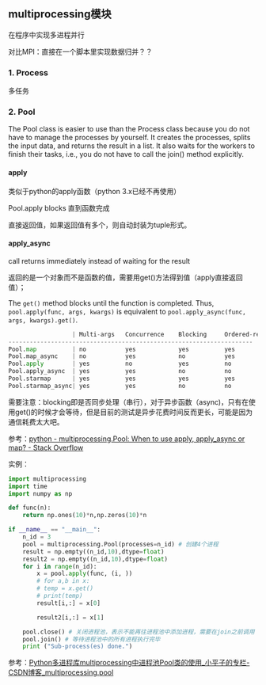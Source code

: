 ## multiprocessing模块

在程序中实现多进程并行

对比MPI：直接在一个脚本里实现数据归并？？

### 1. Process

多任务

### 2. Pool

The Pool class is easier to use than the Process class because you do not have to manage the processes by yourself. It creates the processes, splits the input data, and returns the result in a list. It also waits for the workers to finish their tasks, i.e., you do not have to call the join() method explicitly.

#### apply

类似于python的apply函数（python 3.x已经不再使用）

Pool.apply blocks 直到函数完成

直接返回值，如果返回值有多个，则自动封装为tuple形式。

#### apply_async

call returns immediately instead of waiting for the result

返回的是一个对象而不是函数的值，需要用get()方法得到值（apply直接返回值）；

The `get()` method blocks until the function is completed. Thus, `pool.apply(func, args, kwargs)` is equivalent to `pool.apply_async(func, args, kwargs).get()`.



```py
                  | Multi-args   Concurrence    Blocking     Ordered-results
---------------------------------------------------------------------
Pool.map          | no           yes            yes          yes
Pool.map_async    | no           yes            no           yes
Pool.apply        | yes          no             yes          no
Pool.apply_async  | yes          yes            no           no
Pool.starmap      | yes          yes            yes          yes
Pool.starmap_async| yes          yes            no           no
```

需要注意：blocking即是否同步处理（串行），对于异步函数（async)，只有在使用get()的时候才会等待，但是目前的测试是异步花费时间反而更长，可能是因为通信耗费太大吧。

参考：[python - multiprocessing.Pool: When to use apply, apply_async or map? - Stack Overflow](https://stackoverflow.com/questions/8533318/multiprocessing-pool-when-to-use-apply-apply-async-or-map)

实例：

```python
import multiprocessing
import time
import numpy as np

def func(n):
    return np.ones(10)*n,np.zeros(10)*n

if __name__ == "__main__":
    n_id = 3
    pool = multiprocessing.Pool(processes=n_id) # 创建4个进程
    result = np.empty((n_id,10),dtype=float)
    result2 = np.empty((n_id,10),dtype=float)
    for i in range(n_id):
        x = pool.apply(func, (i, ))
        # for a,b in x:
        # temp = x.get()
        # print(temp)
        result[i,:] = x[0]

        result2[i,:] = x[1]

    pool.close() # 关闭进程池，表示不能再往进程池中添加进程，需要在join之前调用
    pool.join() # 等待进程池中的所有进程执行完毕
    print ("Sub-process(es) done.")
```

参考：[Python多进程库multiprocessing中进程池Pool类的使用_小平子的专栏-CSDN博客_multiprocessing.pool](https://blog.csdn.net/jinping_shi/article/details/52433867)